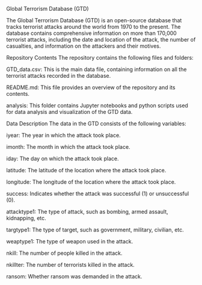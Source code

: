 Global Terrorism Database (GTD)

The Global Terrorism Database (GTD) is an open-source database that tracks terrorist attacks around the world from 1970 to the present. The database contains comprehensive information on more than 170,000 terrorist attacks, including the date and location of the attack, the number of casualties, and information on the attackers and their motives.

Repository Contents The repository contains the following files and folders:

GTD_data.csv: This is the main data file, containing information on all the terrorist attacks recorded in the database.

README.md: This file provides an overview of the repository and its contents.

analysis: This folder contains Jupyter notebooks and python scripts used for data analysis and visualization of the GTD data.

Data Description The data in the GTD consists of the following variables:

iyear: The year in which the attack took place.

imonth: The month in which the attack took place.

iday: The day on which the attack took place.

latitude: The latitude of the location where the attack took place.

longitude: The longitude of the location where the attack took place.

success: Indicates whether the attack was successful (1) or unsuccessful (0).

attacktype1: The type of attack, such as bombing, armed assault, kidnapping, etc.

targtype1: The type of target, such as government, military, civilian, etc.

weaptype1: The type of weapon used in the attack.

nkill: The number of people killed in the attack.

nkillter: The number of terrorists killed in the attack.

ransom: Whether ransom was demanded in the attack.
